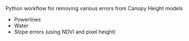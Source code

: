 Python workflow for removing various errors from Canopy Height models
 - Powerlines
 - Water
 - Slope errors (using NDVI and pixel height)